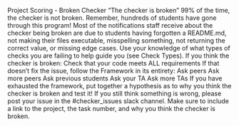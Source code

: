 Project Scoring - Broken Checker
“The checker is broken”
99% of the time, the checker is not broken. Remember, hundreds of students have gone through this program! Most of the notifications staff receive about the checker being broken are due to students having forgotten a README.md, not making their files executable, misspelling something, not returning the correct value, or missing edge cases. Use your knowledge of what types of checks you are failing to help guide you (see Check Types). If you think the checker is broken:
Check that your code meets ALL requirements
If that doesn’t fix the issue, follow the Framework in its entirety:
Ask peers
Ask more peers
Ask previous students
Ask your TA
Ask more TAs
If you have exhausted the framework, put together a hypothesis as to why you think the checker is broken and test it! 
If you still think something is wrong, please post your issue in the #checker_issues slack channel. Make sure to include a link to the project, the task number, and why you think the checker is broken.